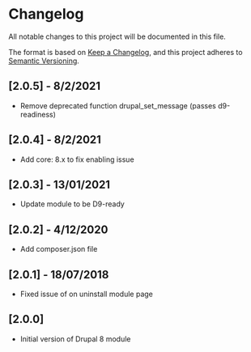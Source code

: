 # Changelog
All notable changes to this project will be documented in this file.

The format is based on [Keep a Changelog](https://keepachangelog.com/en/1.0.0/),
and this project adheres to [Semantic Versioning](https://semver.org/spec/v2.0.0.html).

## [2.0.5] - 8/2/2021
- Remove deprecated function drupal_set_message (passes d9-readiness)

## [2.0.4] - 8/2/2021
- Add core: 8.x to fix enabling issue

## [2.0.3] - 13/01/2021
- Update module to be D9-ready

## [2.0.2] - 4/12/2020
- Add composer.json file

## [2.0.1] - 18/07/2018
- Fixed issue of on uninstall module page

## [2.0.0]
- Initial version of Drupal 8 module
